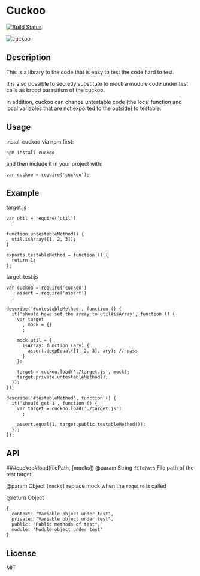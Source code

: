 Cuckoo
=====

[![Build Status](https://travis-ci.org/nazomikan/Cuckoo.png?branch=master)](https://travis-ci.org/nazomikan/Cuckoo)

![cuckoo](http://nazomikan.com/images/storage/cuckoo.jpg)

## Description
This is a library to the code that is easy to test the code hard to test.

It is also possible to secretly substitute to mock a module code under test calls as brood parasitism of the cuckoo.

In addition, cuckoo can change untestable code (the local function and local variables that are not exported to the outside) to testable.

## Usage
install cuckoo via npm first:

    npm install cuckoo

and then include it in your project with:

    var cuckoo = require('cuckoo');

## Example
target.js

    var util = require('util')
      ;

    function untestableMethod() {
      util.isArray([1, 2, 3]);
    }

    exports.testableMethod = function () {
      return 1;
    };

target-test.js

    var cuckoo = require('cuckoo')
      , assert = require('assert')
      ;

    describe('#untestableMethod', function () {
      it('should have set the array to util#isArray', function () {
        var target
          , mock = {}
          ;

        mock.util = {
          isArray: function (ary) {
            assert.deepEqual([1, 2, 3], ary); // pass
          }
        };

        target = cuckoo.load('./target.js', mock);
        target.private.untestableMethod();
      });
    });

    describe('#testableMethod', function () {
      it('should get 1', function () {
        var target = cuckoo.load('./target.js')
          ;

        assert.equal(1, target.public.testableMethod());
      });
    });

## API
###cuckoo#load(filePath, [mocks])
@param String `filePath` File path of the test target

@param Object `[mocks]` replace mock when the `require` is called

@return Object

    {
      context: "Variable object under test",
      private: "Variable object under test",
      public: "Public methods of test",
      module: "Module object under test"
    }

## License
MIT
